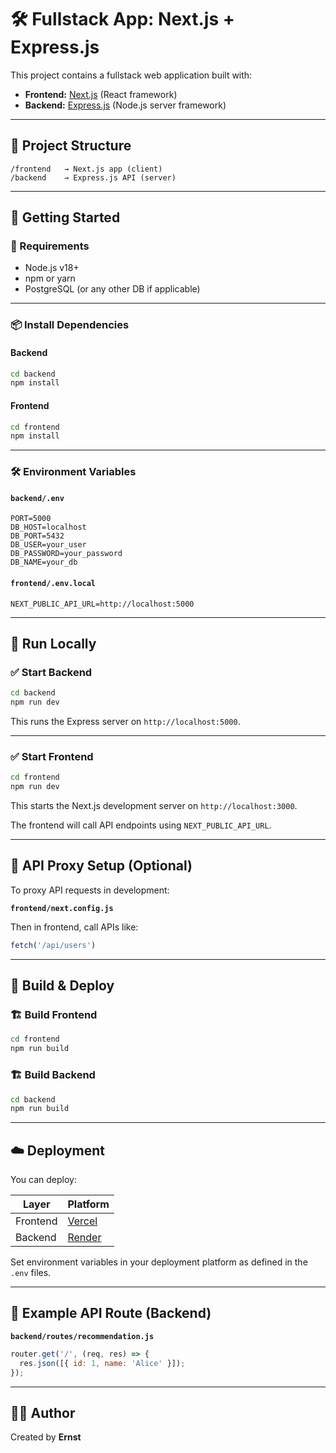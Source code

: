 
# 🛠️ Fullstack App: Next.js + Express.js

This project contains a fullstack web application built with:

- **Frontend:** [Next.js](https://nextjs.org/) (React framework)
- **Backend:** [Express.js](https://expressjs.com/) (Node.js server framework)

---

## 📁 Project Structure

```
/frontend   → Next.js app (client)
/backend    → Express.js API (server)
```

---

## 🚀 Getting Started

### 🔧 Requirements

- Node.js v18+
- npm or yarn
- PostgreSQL (or any other DB if applicable)

---

### 📦 Install Dependencies

#### Backend

```bash
cd backend
npm install
```

#### Frontend

```bash
cd frontend
npm install
```

---

### 🛠️ Environment Variables

#### `backend/.env`

```
PORT=5000
DB_HOST=localhost
DB_PORT=5432
DB_USER=your_user
DB_PASSWORD=your_password
DB_NAME=your_db
```

#### `frontend/.env.local`

```
NEXT_PUBLIC_API_URL=http://localhost:5000
```

---

## 🏃 Run Locally

### ✅ Start Backend

```bash
cd backend
npm run dev
```

This runs the Express server on `http://localhost:5000`.

---

### ✅ Start Frontend

```bash
cd frontend
npm run dev
```

This starts the Next.js development server on `http://localhost:3000`.

The frontend will call API endpoints using `NEXT_PUBLIC_API_URL`.

---

## 🔄 API Proxy Setup (Optional)

To proxy API requests in development:

**`frontend/next.config.js`**


Then in frontend, call APIs like:

```js
fetch('/api/users')
```

---

## 🧪 Build & Deploy

### 🏗️ Build Frontend

```bash
cd frontend
npm run build
```

### 🏗️ Build Backend

```bash
cd backend
npm run build
```

---

## ☁️ Deployment

You can deploy:

| Layer     | Platform        |
|-----------|-----------------|
| Frontend  | [Vercel](https://vercel.com/) |
| Backend   | [Render](https://render.com/) |

Set environment variables in your deployment platform as defined in the `.env` files.

---

## 📂 Example API Route (Backend)

**`backend/routes/recommendation.js`**
```js
router.get('/', (req, res) => {
  res.json([{ id: 1, name: 'Alice' }]);
});
```

---

## 👨‍💻 Author

Created by **Ernst**
